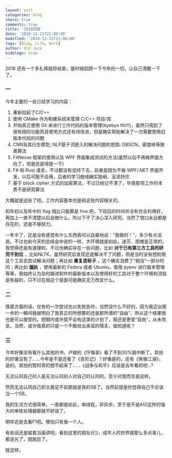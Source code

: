 ```yaml
---
layout: post
categories: blog
share: true
comments: true
title: '2018回首'
date: '2018-12-21T21:00:00'
modified: '2018-12-21T21:00:00'
tags: [Blog, Life, Work]
author: Old Jack
hidelogo: true
---
```

2018 还有一个多礼拜就将结束，是时候回顾一下今年的一切，让自己清醒一下了。

### 一
今年主要的一些已经学习的内容：
1. 重新拾起了C/C++
2. 使用 CMake 作为构建系统来管理 C/C++ 项目/库
3. 开始真正使用 Git 来进行工作代码的版本管理(byebye tfs!!!)，虽然只用到了很有限的功能而且使用方式还有待改进，但是确实帮助解决了一次需要使用旧版本代码的问题
4. CNN及其衍生模型; NLP基于词嵌入的解决问题的思路; DBSCN，密度峰等聚类算法
5. FitNesse 框架的使用以及 WPF 界面集成测试的方法(虽然以后不再做界面方向了，但是还是得提一下)
6. F# 和 Rust 语言，不过都没有坚持下去，前者是因为不做 WPF/.NET 界面开发，以后可能不会用，后者的学习曲线确实陡峭，没坚持住
7. 基于 block cipher 方式的加密算法，不过已经记不清了，毕竟那项工作的本质不是研究算法

大概就是这些了吧。工作内容基本也是和这些内容相关的。

和年初以及年中的 flag 相比只能算是 fine 吧，下班后的时间并没有完全利用好，再加上一直不清楚以后会做什么，所以下不了决心深入研究。当然了借口永远都是存在的，还是不够努力。

一年半了，还是没有感觉有什么东西我可以自豪地说：“我做的！”，多少有点沮丧。不过也和今天的总结会中说的一样，大环境就是如此，迷茫、困难是正常的，我觉得还是有道理的。不过也确实存在一些问题，比如 **对于已有第三方工具的研究不到位** ，比如NLTK，虽然研究后发现还是解决不了问题，但是当时没有想到用这个工具去尝试解决问题；再比如 **重复造轮子** ，这个确实浪费了“相当”一部分时间；再比如 **偏执** ，使用最新的 Fedora 或者 Ubuntu，使用 pyenv 进行版本管理等等，我始终认为及时跟进软件的最新版本以及使用好的工具对于整个环境和流程是有益的，只不过在我这个层面可能确实无力改变什么。

### 二
情感方面的话，仅有的一次尝试也以失败告终，当然没什么不好的，因为我迈出那一步的一瞬间我就明白了我真正的所想要的还是那所谓的“自由”，所以这个结果我也是可以接受的。短期内或许就不会有这类的计划了，我还是更爱“自由”，从未改变。当然，或许我真的只是一个不敢给出承诺的懦夫，谁知道呢？

### 三
今年好像没有看什么其他的书，卢梭的《忏悔录》看了不到30%就中断了，其他的好像没有了......今年是不是还看了《变形记》？好像是的。还有《笑傲江湖》，是的。其他的暂时真的想不起来了......《战争与和平》应该是去年看的吧...?

<div class="text-divider"></div>

无法认同自己的人是无法认同别人对自己的认同的。至少对我而言是这样。

然而无法认同自己却又裹足不前那就是真的SB了。当然前提是你觉得自己不应该当一个SB。

我的生活方式很简单，一直都是如此，单线程，非异步。至于是不是A12这样的强大的单核处理器那就不好说了。

明年还是去看F1吧。哪怕只有我一个人。

有些话还是留着当面讲吧，看到这里的朋友(们)，成年人的世界就那么多点事儿，都说光了，就尴尬了。

就这样。